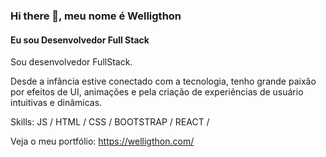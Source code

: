 ### Hi there 👋, meu nome é Welligthon
#### Eu sou Desenvolvedor Full Stack
Sou desenvolvedor FullStack.

Desde a infância estive conectado com a tecnologia, tenho grande paixão por efeitos de UI, animações e pela criação de experiências de usuário intuitivas e dinâmicas. 

Skills: JS / HTML / CSS / BOOTSTRAP / REACT / 

Veja o meu portfólio: https://welligthon.com/


